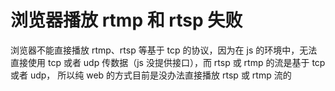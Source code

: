 # 浏览器播放 rtmp 和 rtsp 失败

浏览器不能直接播放 rtmp、rtsp 等基于 tcp 的协议，因为在 js 的环境中，无法直接使用 tcp 或者 udp 传数据（js 没提供接口），而 rtsp 或 rtmp 的流是基于 tcp 或者 udp， 所以纯 web 的方式目前是没办法直接播放 rtsp 或 rtmp 流的
